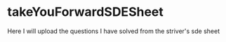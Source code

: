 # takeYouForwardSDESheet
Here I will upload the questions I have solved from the striver's sde sheet
